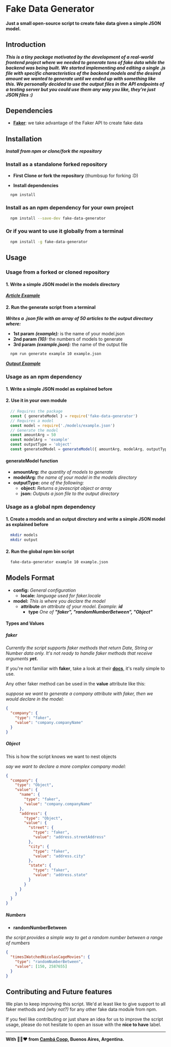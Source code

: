 # Fake Data Generator

#### Just a small open-source script to create fake data given a simple JSON model.

## Introduction

***This is a tiny package motivated by the development of a real-world frontend project where we needed to generate tons of fake data while the backend was being built. We started implementing and editing a single .js file with specific characteristics of the backend models and the desired amount we wanted to generate until we ended up with something like this. We personally decided to use the output files in the API endpoints of a testing server but you could use them any way you like, they're just JSON files :)***

## Dependencies

+   **[Faker](https://www.npmjs.com/package/faker)**: we take advantage of the Faker API to create fake data

## Installation

***Install from npm or clone/fork the repository***

### Install as a standalone forked repository

+   **First Clone or fork the repository** (thumbsup for forking :D)

+   **Install dependencies**

```bash
  npm install
```

### Install as an npm dependency for your own project

```bash
  npm install --save-dev fake-data-generator
```

### Or if you want to use it globally from a terminal

```bash
  npm install -g fake-data-generator
```

## Usage

### Usage from a forked or cloned repository

#### 1. Write a simple JSON model in the models directory

[***Article Example***](/models/example.json)

#### 2. Run the generate script from a terminal

***Writes a .json file with an array of 50 articles to the output directory where:***

+   **1st param** ***(example):*** is the name of your model.json
+   **2nd param** ***(10):*** the numbers of models to generate
+   **3rd param** ***(example.json):*** the name of the output file

```bash
  npm run generate example 10 example.json
```

[***Output Example***](/output/example.json)

### Usage as an npm dependency

#### 1. Write a simple JSON model as explained before

#### 2. Use it in your own module

```javascript
  // Requires the package
  const { generateModel } = require('fake-data-generator')
  // Requires a model
  const model = require('./models/example.json')
  // Generate the model
  const amountArg = 50
  const modelArg = 'example'
  const outputType = 'object'
  const generatedModel = generateModel({ amountArg, modelArg, outputType })
```

#### generateModel function

*   **amountArg:** *the quantity of models to generate*
*   **modelArg:** *the name of your model in the models directory*
*   **outputType:** *one of the following:*
    +   **object:** *Returns a javascript object or array*
    +   **json:** *Outputs a json file to the output directory*

### Usage as a global npm dependency

#### 1. Create a models and an output directory and write a simple JSON model as explained before

```bash
  mkdir models
  mkdir output
```

#### 2. Run the global npm bin script

```bash
  fake-data-generator example 10 example.json
```

## Models Format

*   **config:** *General configuration*
    +   **locale:** *language used for faker.locale*
*   **model:** *This is where you declare the model*
    +   **attribute** *an attribute of your model. Example:* ***id***    
        +   **type** *One of* ***"faker", "randomNumberBetween", "Object"***

#### Types and Values

##### faker

*Currently the script supports faker methods that return Date, String or Number data only. It's not ready to handle faker methods that receive arguments* ***yet.***

If you're not familiar with **faker**, take a look at their [**docs**](https://www.npmjs.com/package/faker#api-methods), it's really simple to use.

Any other faker method can be used in the **value** attribute like this:

*suppose we want to generate a company attribute with faker, then we would declare in the model:*

```json
{
  "company": {    
    "type": "faker",
    "value": "company.companyName"
  }
}  
```

##### Object

This is how the script knows we want to nest objects

*say we want to declare a more complex company model:*

```json
{
  "company": {    
    "type": "Object",
    "value": {
      "name": {    
        "type": "faker",
        "value": "company.companyName"
      },
      "address": {
        "type": "Object",
        "value": {
          "street": {
            "type": "faker",
            "value": "address.streetAddress"
          },
          "city": {
            "type": "faker",
            "value": "address.city"
          },
          "state": {
            "type": "faker",
            "value": "address.state"
          }
        }
      }
    }
  }
}
```

##### Numbers

+   **randomNumberBetween**

*the script provides a simple way to get a random number between a range of numbers*

```json
{
  "timesIWatchedNicolasCageMovies": {
    "type": "randomNumberBetween",
    "value": [150, 2587655]
  }
}
```

## Contributing and Future features

We plan to keep improving this script. We'd at least like to give support to all faker methods and *(why not?)* for any other fake data module from npm.

If you feel like contributing or just share an idea for us to improve the script usage, please do not hesitate to open an issue with the **nice to have** label.

---

**With :green_heart::purple_heart::heart: from [Cambá Coop](https://camba.coop), Buenos Aires, Argentina.**
